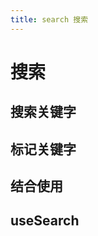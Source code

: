 ```yaml
---
title: search 搜索
---
```


# 搜索

## 搜索关键字

<demo-box>
  <CreateSearchRegExpDemo />
  <template #code>

@[code{1-33} vue{13,27}](/src/utils/search/demo/CreateSearchRegExpDemo.vue)

  </template>
</demo-box>

## 标记关键字

<demo-box>
  <ClientOnly>
    <SearShowKeyWrodDemo />
  </ClientOnly>
  <template #code>

@[code{1-16} vue{10,14}](/src/utils/search/demo/ShowKeyWrodDemo.vue)

  </template>
</demo-box>

## 结合使用

<demo-box>
<ClientOnly>
  <SearchDemo />
</ClientOnly>
<template #code>

@[code{1-35} vue{12,13,25-32}](/src/utils/search/demo/SearchDemo.vue)

</template>
</demo-box>

## useSearch

<demo-box>
<UseSearchDemo />
<template #code>

@[code vue{3-7,12,20,26}](/src/utils/search/demo/UseSearchDemo.vue)

  </template>
</demo-box>

<script setup>
  import SearShowKeyWrodDemo from '@/utils/search/demo/ShowKeyWrodDemo.vue'
  import CreateSearchRegExpDemo from '@/utils/search/demo/CreateSearchRegExpDemo.vue'
  import SearchDemo from '@/utils/search/demo/SearchDemo.vue'
  import UseSearchDemo from '@/utils/search/demo/UseSearchDemo.vue'
</script>

